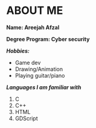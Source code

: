 # ABOUT ME 
**Name: Areejah Afzal**

**Degree Program: Cyber security**

_**Hobbies:**_
- Game dev
- Drawing/Animation
- Playing guitar/piano

_**Languages I am familiar with**_
1. C
2. C++
3. HTML
4. GDScript
